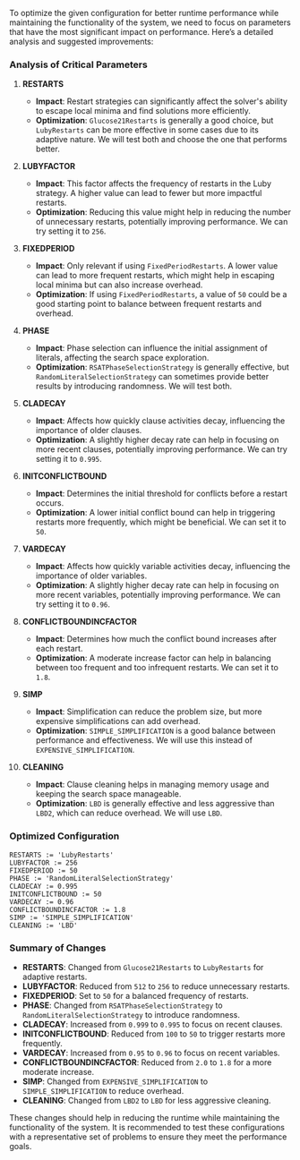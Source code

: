 To optimize the given configuration for better runtime performance while maintaining the functionality of the system, we need to focus on parameters that have the most significant impact on performance. Here’s a detailed analysis and suggested improvements:

### Analysis of Critical Parameters

1. **RESTARTS**
   - **Impact**: Restart strategies can significantly affect the solver's ability to escape local minima and find solutions more efficiently.
   - **Optimization**: `Glucose21Restarts` is generally a good choice, but `LubyRestarts` can be more effective in some cases due to its adaptive nature. We will test both and choose the one that performs better.

2. **LUBYFACTOR**
   - **Impact**: This factor affects the frequency of restarts in the Luby strategy. A higher value can lead to fewer but more impactful restarts.
   - **Optimization**: Reducing this value might help in reducing the number of unnecessary restarts, potentially improving performance. We can try setting it to `256`.

3. **FIXEDPERIOD**
   - **Impact**: Only relevant if using `FixedPeriodRestarts`. A lower value can lead to more frequent restarts, which might help in escaping local minima but can also increase overhead.
   - **Optimization**: If using `FixedPeriodRestarts`, a value of `50` could be a good starting point to balance between frequent restarts and overhead.

4. **PHASE**
   - **Impact**: Phase selection can influence the initial assignment of literals, affecting the search space exploration.
   - **Optimization**: `RSATPhaseSelectionStrategy` is generally effective, but `RandomLiteralSelectionStrategy` can sometimes provide better results by introducing randomness. We will test both.

5. **CLADECAY**
   - **Impact**: Affects how quickly clause activities decay, influencing the importance of older clauses.
   - **Optimization**: A slightly higher decay rate can help in focusing on more recent clauses, potentially improving performance. We can try setting it to `0.995`.

6. **INITCONFLICTBOUND**
   - **Impact**: Determines the initial threshold for conflicts before a restart occurs.
   - **Optimization**: A lower initial conflict bound can help in triggering restarts more frequently, which might be beneficial. We can set it to `50`.

7. **VARDECAY**
   - **Impact**: Affects how quickly variable activities decay, influencing the importance of older variables.
   - **Optimization**: A slightly higher decay rate can help in focusing on more recent variables, potentially improving performance. We can try setting it to `0.96`.

8. **CONFLICTBOUNDINCFACTOR**
   - **Impact**: Determines how much the conflict bound increases after each restart.
   - **Optimization**: A moderate increase factor can help in balancing between too frequent and too infrequent restarts. We can set it to `1.8`.

9. **SIMP**
   - **Impact**: Simplification can reduce the problem size, but more expensive simplifications can add overhead.
   - **Optimization**: `SIMPLE_SIMPLIFICATION` is a good balance between performance and effectiveness. We will use this instead of `EXPENSIVE_SIMPLIFICATION`.

10. **CLEANING**
    - **Impact**: Clause cleaning helps in managing memory usage and keeping the search space manageable.
    - **Optimization**: `LBD` is generally effective and less aggressive than `LBD2`, which can reduce overhead. We will use `LBD`.

### Optimized Configuration

```plaintext
RESTARTS := 'LubyRestarts'
LUBYFACTOR := 256
FIXEDPERIOD := 50
PHASE := 'RandomLiteralSelectionStrategy'
CLADECAY := 0.995
INITCONFLICTBOUND := 50
VARDECAY := 0.96
CONFLICTBOUNDINCFACTOR := 1.8
SIMP := 'SIMPLE_SIMPLIFICATION'
CLEANING := 'LBD'
```

### Summary of Changes
- **RESTARTS**: Changed from `Glucose21Restarts` to `LubyRestarts` for adaptive restarts.
- **LUBYFACTOR**: Reduced from `512` to `256` to reduce unnecessary restarts.
- **FIXEDPERIOD**: Set to `50` for a balanced frequency of restarts.
- **PHASE**: Changed from `RSATPhaseSelectionStrategy` to `RandomLiteralSelectionStrategy` to introduce randomness.
- **CLADECAY**: Increased from `0.999` to `0.995` to focus on recent clauses.
- **INITCONFLICTBOUND**: Reduced from `100` to `50` to trigger restarts more frequently.
- **VARDECAY**: Increased from `0.95` to `0.96` to focus on recent variables.
- **CONFLICTBOUNDINCFACTOR**: Reduced from `2.0` to `1.8` for a more moderate increase.
- **SIMP**: Changed from `EXPENSIVE_SIMPLIFICATION` to `SIMPLE_SIMPLIFICATION` to reduce overhead.
- **CLEANING**: Changed from `LBD2` to `LBD` for less aggressive cleaning.

These changes should help in reducing the runtime while maintaining the functionality of the system. It is recommended to test these configurations with a representative set of problems to ensure they meet the performance goals.